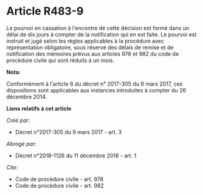 # Article R483-9

Le pourvoi en cassation à l'encontre de cette décision est formé dans un délai de dix jours à compter de la notification qui
en est faite. Le pourvoi est instruit et jugé selon les règles applicables à la procédure avec représentation obligatoire,
sous réserve des délais de remise et de notification des mémoires prévus aux articles 978 et 982 du code de procédure civile
qui sont réduits à un mois.

**Nota:**

Conformément à l'article 6 du décret n° 2017-305 du 9 mars 2017, ces dispositions sont applicables aux instances introduites
à compter du 26 décembre 2014.

**Liens relatifs à cet article**

_Créé par_:

  - Décret n°2017-305 du 9 mars 2017 - art. 3

_Abrogé par_:

  - Décret n°2018-1126 du 11 décembre 2018 - art. 1

_Cite_:

  - Code de procédure civile - art. 978
  - Code de procédure civile - art. 982
